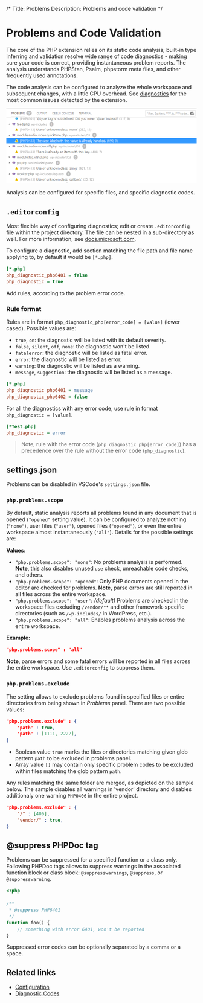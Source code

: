 /*
Title: Problems
Description: Problems and code validation
*/

# Problems and Code Validation

The core of the PHP extension relies on its static code analysis; built-in type inferring and validation resolve wide range of code diagnostics - making sure your code is correct, providing instantaneous problem reports. The analysis understands PHPStan, Psalm, phpstorm meta files, and other frequently used annotations.

The code analysis can be configured to analyze the whole workspace and subsequent changes, with a little CPU overhead. See [diagnostics](https://docs.devsense.com/en/vs/code%20validation/diagnostics) for the most common issues detected by the extension.

![Problems Window](imgs/problems-window.png)

Analysis can be configured for specific files, and specific diagnostic codes.

## `.editorconfig`

Most flexible way of configuring diagnostics; edit or create `.editorconfig` file within the project directory. The file can be nested in a sub-directory as well. For more information, see [docs.microsoft.com](https://docs.microsoft.com/en-us/visualstudio/ide/create-portable-custom-editor-options).

To configure a diagnostic, add section matching the file path and file name applying to, by default it would be `[*.php]`.

```ini
[*.php]
php_diagnostic_php6401 = false
php_diagnostic = true
```

Add rules, according to the problem error code.

### Rule format

Rules are in format `php_diagnostic_php[error_code] = [value]` (lower cased). Possible values are:

- `true`, `on`: the diagnostic will be listed with its default severity.
- `false`, `silent`, `off`, `none`: the diagnostic won't be listed.
- `fatalerror`: the diagnostic will be listed as fatal error.
- `error`: the diagnostic will be listed as error.
- `warning`: the diagnostic will be listed as a warning.
- `message`, `suggestion`: the diagnostic will be listed as a message.

```ini
[*.php]
php_diagnostic_php6401 = message
php_diagnostic_php6402 = false
```

For all the diagnostics with any error code, use rule in format `php_diagnostic = [value]`.

```ini
[*Test.php]
php_diagnostic = error
```

> Note, rule with the error code (`php_diagnostic_php[error_code]`) has a precedence over the rule without the error code (`php_diagnostic`). 

## settings.json

Problems can be disabled in VSCode's `settings.json` file.

### `php.problems.scope`

By default, static analysis reports all problems found in any document that is opened (`"opened"` setting value). It can be configured to analyze nothing (`"none"`), user files (`"user"`), opened files (`"opened"`), or even the entire workspace almost instantaneously (`"all"`). Details for the possible settings are:

**Values:**

- `"php.problems.scope": "none"`: No problems analysis is performed. **Note**, this also disables unused `use` check, unreachable code checks, and others.
- `"php.problems.scope": "opened"`: Only PHP documents opened in the editor are checked for problems. **Note**, parse errors are still reported in all files across the entire workspace.
- `"php.problems.scope": "user"`: _(default)_ Problems are checked in the workspace files excluding `/vendor/**` and other framework-specific directories (such as `/wp-includes/` in WordPress, etc.).
- `"php.problems.scope": "all"`: Enables problems analysis across the entire workspace.

**Example:**

```json
"php.problems.scope" : "all"
```

**Note**, parse errors and some fatal errors will be reported in all files across the entire workspace. Use `.editorconfig` to suppress them.

### `php.problems.exclude`

The setting allows to exclude problems found in specified files or entire directories from being shown in *Problems* panel. There are two possible values:

```json
"php.problems.exclude" : {
    'path' : true,
    'path' : [1111, 2222],
}
```

- Boolean value `true` marks the files or directories matching given glob pattern `path` to be excluded in problems panel.
- Array value `[]` may contain only specific problem codes to be excluded within files matching the glob pattern `path`.

Any rules matching the same folder are merged, as depicted on the sample below. The sample disables all warnings in 'vendor' directory and disables additionaly one warning `PHP0406` in the entire project.

```json
"php.problems.exclude" : {
    "/" : [406],
    "vendor/" : true,
}
```

## @suppress PHPDoc tag

Problems can be suppressed for a specified function or a class only. Following PHPDoc tags allows to suppress warnings in the associated function block or class block: `@suppresswarnings`, `@suppress`, or `@suppresswarning`.

```php
<?php

/**
 * @suppress PHP6401
 */
function foo() {
    // something with error 6401, won't be reported
}
```

Suppressed error codes can be optionally separated by a comma or a space.

## Related links

- [Configuration](configuration)
- [Diagnostic Codes](https://docs.devsense.com/vs/code%20validation/diagnostics)
